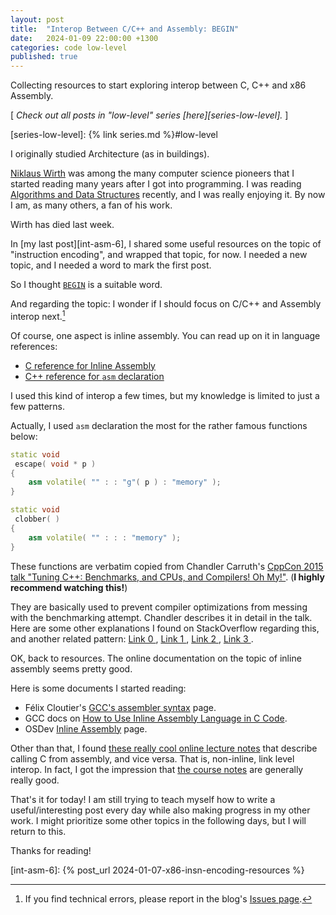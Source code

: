 ```yaml
---
layout: post
title:  "Interop Between C/C++ and Assembly: BEGIN"
date:   2024-01-09 22:00:00 +1300
categories: code low-level
published: true
---
```


Collecting resources to start exploring interop between C, C++ and x86 Assembly.

[ *Check out all posts in "low-level" series [here][series-low-level].* ]

[series-low-level]: {% link series.md %}#low-level

I originally studied Architecture (as in buildings).

[Niklaus Wirth][wikipedia-niklaus-wirth] was among the many computer science pioneers that I started reading many years after I got into programming. I was reading [Algorithms and Data Structures][wikipedia-algorithms-data-structures] recently, and I was really enjoying it. By now I am, as many others, a fan of his work.

Wirth has died last week.

In [my last post][int-asm-6], I shared some useful resources on the topic of "instruction encoding", and wrapped that topic, for now. I needed a new topic, and I needed a word to mark the first post.

So I thought [`BEGIN`][pascal-language-constructs] is a suitable word.

And regarding the topic: I wonder if I should focus on C/C++ and Assembly interop next.[^1]

Of course, one aspect is inline assembly. You can read up on it in language references:
- [C reference for Inline Assembly][c-ref-asm]
- [C++ reference for `asm` declaration][cpp-ref-asm]

I used this kind of interop a few times, but my knowledge is limited to just a few patterns.

Actually, I used `asm` declaration the most for the rather famous functions below:

``` c++
static void
 escape( void * p )
{
    asm volatile( "" : : "g"( p ) : "memory" );
}

static void
 clobber( )
{
    asm volatile( "" : : : "memory" );
}
```

These functions are verbatim copied from Chandler Carruth's [CppCon 2015 talk "Tuning C++: Benchmarks, and CPUs, and Compilers! Oh My!"][cppcon-2015-carruth-benchmark]. (**I highly recommend watching this!**)

They are basically used to prevent compiler optimizations from messing with the benchmarking attempt. Chandler describes it in detail in the talk. Here are some other explanations I found on StackOverflow regarding this, and another related pattern: [ Link 0 ][so-answer-0], [ Link 1 ][so-answer-1], [ Link 2 ][so-answer-2], [ Link 3 ][so-answer-3].

OK, back to resources. The online documentation on the topic of inline assembly seems pretty good.

Here is some documents I started reading:
- Félix Cloutier's [GCC's assembler syntax][felix-gcc-asm] page.
- GCC docs on [How to Use Inline Assembly Language in C Code][gcc-inline-asm].
- OSDev [Inline Assembly][osdev-inline-assembly] page.

Other than that, I found [these really cool online lecture notes][fullcoll-cs241-asm-to-c] that describe calling C from assembly, and vice versa. That is, non-inline, link level interop. In fact, I got the impression that [the course notes][fullcoll-cs241] are generally really good.

That's it for today! I am still trying to teach myself how to write a useful/interesting post every day while also making progress in my other work. I might prioritize some other topics in the following days, but I will return to this.

Thanks for reading!

[^1]: If you find technical errors, please report in the blog's [Issues page][report].

[report]: https://github.com/kenanb/kenanb-blog/issues


[int-asm-6]: {% post_url 2024-01-07-x86-insn-encoding-resources %}

[wikipedia-niklaus-wirth]: https://en.wikipedia.org/wiki/Niklaus_Wirth
[wikipedia-algorithms-data-structures]: https://en.wikipedia.org/wiki/Algorithms_%2B_Data_Structures_%3D_Programs
[pascal-language-constructs]: https://en.wikipedia.org/wiki/Pascal_(programming_language)#Language_constructs
[cppcon-2015-carruth-benchmark]: https://youtu.be/nXaxk27zwlk?feature=shared&t=2473
[c-ref-asm]: https://en.cppreference.com/w/c/language/asm
[cpp-ref-asm]: https://en.cppreference.com/w/cpp/language/asm
[gcc-inline-asm]: https://gcc.gnu.org/onlinedocs/gcc/extensions-to-the-c-language-family/how-to-use-inline-assembly-language-in-c-code.html
[felix-gcc-asm]: https://www.felixcloutier.com/documents/gcc-asm.html
[osdev-inline-assembly]: https://wiki.osdev.org/Inline_Assembly
[fullcoll-cs241-asm-to-c]: https://staffwww.fullcoll.edu/aclifton/cs241/lecture-asm-to-c-interop.html
[fullcoll-cs241]: https://staffwww.fullcoll.edu/aclifton/courses/cs241/
[so-answer-0]: https://stackoverflow.com/q/38250846
[so-answer-1]: https://stackoverflow.com/a/40149692
[so-answer-2]: https://stackoverflow.com/a/52208443
[so-answer-3]: https://stackoverflow.com/a/44566496
